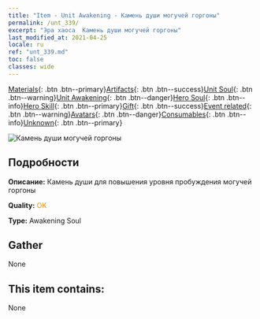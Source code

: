 ```yaml
---
title: "Item - Unit Awakening - Камень души могучей горгоны"
permalink: /unt_339/
excerpt: "Эра хаоса  Камень души могучей горгоны"
last_modified_at: 2021-04-25
locale: ru
ref: "unt_339.md"
toc: false
classes: wide
---
```

 [Materials](/ItemsRU/){: .btn .btn--primary}[Artifacts](/ItemsRU/Artifacts/){: .btn .btn--success}[Unit Soul](/ItemsRU/UnitSoul/){: .btn .btn--warning}[Unit Awakening](/ItemsRU/UnitAwakening/){: .btn .btn--danger}[Hero Soul](/ItemsRU/HeroSoul/){: .btn .btn--info}[Hero Skill](/ItemsRU/HeroSkill/){: .btn .btn--primary}[Gift](/ItemsRU/Gift/){: .btn .btn--success}[Event related](/ItemsRU/Events/){: .btn .btn--warning}[Avatars](/ItemsRU/Avatars/){: .btn .btn--danger}[Consumables](/ItemsRU/Consumables/){: .btn .btn--info}[Unknown](/ItemsRU/Unknown/){: .btn .btn--primary}

 ![Камень души могучей горгоны](/images/u/tia_manniu.jpg)

## Подробности
 **Описание:** Камень души для повышения уровня пробуждения могучей горгоны

 **Quality:** <span style="color: #FF8C00">OK</span>

 **Type:** Awakening Soul

## Gather

  None

## This item contains:

  None

